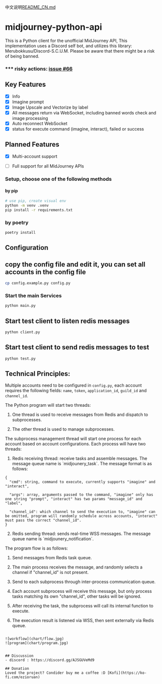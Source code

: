 中文说明[README_CN.md](README_CN.md)
# midjourney-python-api
This is a Python client for the unofficial MidJourney API, This implementation uses a Discord self bot, and utilizes this library: Merubokkusu/Discord-S.C.U.M. Please be aware that there might be a risk of being banned.


### *** risky actions: [issue #66](https://github.com/Merubokkusu/Discord-S.C.U.M/issues/66#issue-876713938)

## Key Features
- [x] Info
- [x] Imagine prompt
- [x] Image Upscale and Vectorize by label
- [x] All messages return via WebSocket, including banned words check and image processing
- [x] Auto reconnect WebSocket
- [x] status for execute command (imagine, interact), failed or success

## Planned Features
- [x] Multi-account support
- [ ] Full support for all MidJourney APIs


### Setup, choose one of the following methods

#### by pip
```bash
# use pip, create visual env
python -m venv .venv 
pip install -r requirements.txt
```


### by poetry
```bash
poetry install
```

## Configuration

## copy the config file and edit it, you can set all accounts in the config file
```bash
cp config.example.py config.py
```

### Start the main Services

```python
python main.py
```

## Start test client to listen redis messages

```python
python client.py
```

## Start test client to send redis messages to test

```python
python test.py
```

## Technical Principles:

Multiple accounts need to be configured in `config.py`, each account requires the following fields: `name`, `token`, `application_id`, `guild_id` and `channel_id`.

The Python program will start two threads:

1. One thread is used to receive messages from Redis and dispatch to subprocesses.

2. The other thread is used to manage subprocesses.

The subprocess management thread will start one process for each account based on account configurations. Each process will have two threads:

1. Redis receiving thread: receive tasks and assemble messages. The message queue name is \`midjounery_task\`. The message format is as follows:

```
{
  "cmd": string, command to execute, currently supports "imagine" and "interact",

  "args": array, arguments passed to the command, "imagine" only has one string "prompt", "interact" has two params "message_id" and "label",

  "channel_id": which channel to send the execution to, "imagine" can be omitted, program will randomly schedule across accounts, "interact" must pass the correct "channel_id".
}
```

2. Redis sending thread: sends real-time WSS messages. The message queue name is \`midjounery_notification\`.

The program flow is as follows:

1. Send messages from Redis task queue.

2. The main process receives the message, and randomly selects a channel if "channel_id" is not present.

3. Send to each subprocess through inter-process communication queue.

4. Each account subprocess will receive this message, but only process tasks matching its own "channel_id", other tasks will be ignored.

5. After receiving the task, the subprocess will call its internal function to execute.

6. The execution result is listened via WSS, then sent externally via Redis queue.
```

![workflow](chart/flow.jpg)
![program](chart/program.jpg)


## Discussion
- discord : https://discord.gg/AJSGUVeMd9

## Donation
Loved the project? Condider buy me a coffee :D [Kofi](https://ko-fi.com/ezioruan)
